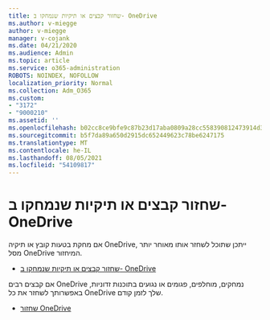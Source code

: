 ```yaml
---
title: שחזור קבצים או תיקיות שנמחקו ב- OneDrive
ms.author: v-miegge
author: v-miegge
manager: v-cojank
ms.date: 04/21/2020
ms.audience: Admin
ms.topic: article
ms.service: o365-administration
ROBOTS: NOINDEX, NOFOLLOW
localization_priority: Normal
ms.collection: Adm_O365
ms.custom:
- "3172"
- "9000210"
ms.assetid: ''
ms.openlocfilehash: b02cc8ce9bfe9c87b23d17aba0809a28cc558390812473914d378d60ea30a660
ms.sourcegitcommit: b5f7da89a650d2915dc652449623c78be6247175
ms.translationtype: MT
ms.contentlocale: he-IL
ms.lasthandoff: 08/05/2021
ms.locfileid: "54109817"
---
```

# <a name="restore-deleted-files-or-folders-in-onedrive"></a>שחזור קבצים או תיקיות שנמחקו ב- OneDrive

אם מחקת בטעות קובץ או תיקיה OneDrive, ייתכן שתוכל לשחזר אותו מאוחר יותר מסל OneDrive המיחזור.

* [שחזור קבצים או תיקיות שנמחקו ב- OneDrive](https://support.office.com/article/restore-deleted-files-or-folders-in-onedrive-949ada80-0026-4db3-a953-c99083e6a84f)

אם קבצים רבים OneDrive נמחקים, מוחלפים, פגומים או נגועים בתוכנות זדוניות, באפשרותך לשחזר את כל OneDrive שלך לזמן קודם.

* [שחזור OneDrive](https://support.office.com/article/Restore-your-OneDrive-fa231298-759d-41cf-bcd0-25ac53eb8a15)
